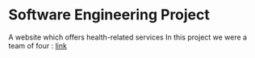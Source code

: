 # Software Engineering Project
A website which offers health-related services
In this project we were a team of four : [link](https://github.com/AliGhadirii)



